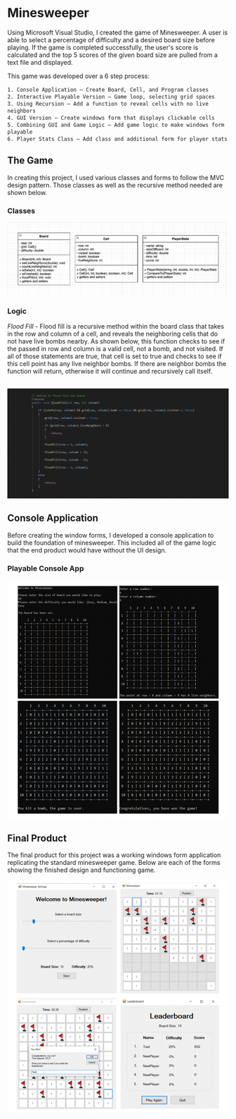 # Minesweeper

Using Microsoft Visual Studio, I created the game of Minesweeper. A user is able to select a percentage of difficulty and a desired board size before playing. If the game is completed successfully, the user's score is calculated and the top 5 scores of the given board size are pulled from a text file and displayed.

This game was developed over a 6 step process:

	1. Console Application – Create Board, Cell, and Program classes
	2. Interactive Playable Version – Game loop, selecting grid spaces
	3. Using Recursion – Add a function to reveal cells with no live neighbors
	4. GUI Version – Create windows form that displays clickable cells
	5. Combining GUI and Game Logic – Add game logic to make windows form playable
	6. Player Stats Class – Add class and additional form for player stats


<h2>The Game</h2>

In creating this project, I used various classes and forms to follow the MVC design pattern. Those classes as well as the recursive method needed are shown below.

<h3>Classes</h3>
<p align="center">
	<img src="Minesweeperpng/Classes.png" alt="Classes"/>
</p>

<h3>Logic</h3>
<i>Flood Fill -</i> Flood fill is a recursive method within the board class that takes in the row and column of a cell, and reveals the neighboring cells that do not have live bombs nearby. As shown below, this function checks to see if the passed in row and column is a valid cell, not a bomb, and not visited. If all of those statements are true, that cell is set to true and checks to see if this cell point has any live neighbor bombs. If there are neighbor bombs the function will  return, otherwise it will continue and recursively call itself.
<br><br>
<p align="center">
	<img src="Minesweeperpng/FloodFill.png" alt="Flood Fill"/>
</p>

<h2>Console Application</h2>

Before creating the window forms, I developed a console application to build the foundation of minesweeper. This included all of the game logic that the end product would have without the UI design.

<h3>Playable Console App<h3>
<p align="center">
	<img src="Minesweeperpng/ConsoleApp.png" alt="Console Application"/>
</p>


<h2>Final Product</h2>

The final product for this project was a working windows form application replicating the standard minesweeper game. Below are each of the forms showing the finished design and functioning game.

<p align="center">
	<img src="Minesweeperpng/Forms.png" alt="Game Forms"/>
</p>

